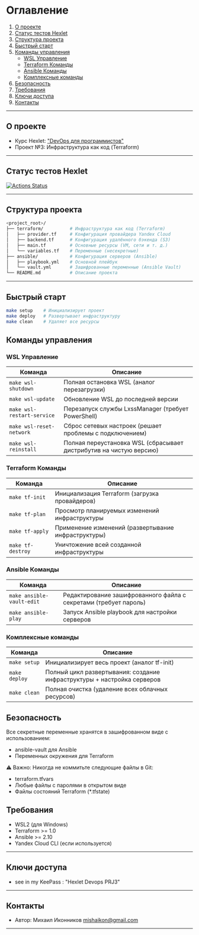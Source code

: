 # Оглавление
1. [О проекте](#о-проекте)
2. [Статус тестов Hexlet](#статус-тестов-hexlet)
3. [Структура проекта](#структура-проекта)
4. [Быстрый старт](#быстрый-старт)
5. [Команды управления](#команды-управления)
   - [WSL Управление](#wsl-управление)
   - [Terraform Команды](#terraform-команды)
   - [Ansible Команды](#ansible-команды)
   - [Комплексные команды](#комплексные-команды)
6. [Безопасность](#безопасность)
7. [Требования](#требования)
8. [Ключи доступа](#ключи-доступа)
9. [Контакты](#контакты)

-----

## О проекте
- Курс Hexlet: ["DevOps для программистов"](https://lite.al/VpBen)
- Проект №3: Инфраструктура как код (Terraform)

----

## Статус тестов Hexlet
[![Actions Status](https://github.com/nujensait/devops-for-programmers-project-77/actions/workflows/hexlet-check.yml/badge.svg)](https://github.com/nujensait/devops-for-programmers-project-77/actions)

-----

## Структура проекта

```bash
<project_root>/
├── terraform/          # Инфраструктура как код (Terraform)
│   ├── provider.tf     # Конфигурация провайдера Yandex Cloud
│   ├── backend.tf      # Конфигурация удалённого бэкенда (S3)
│   ├── main.tf         # Основные ресурсы (VM, сети и т. д.)
│   └── variables.tf    # Переменные (несекретные)
├── ansible/            # Конфигурация серверов (Ansible)
│   ├── playbook.yml    # Основной плейбук
│   └── vault.yml       # Зашифрованные переменные (Ansible Vault)
└── README.md           # Описание проекта
```

----

## Быстрый старт

```bash
make setup    # Инициализирует проект
make deploy   # Развертывает инфраструктуру
make clean    # Удаляет все ресурсы
```

## Команды управления

### WSL Управление
| Команда                    | Описание                                                           |
|----------------------------|--------------------------------------------------------------------|
| `make wsl-shutdown`        | Полная остановка WSL (аналог перезагрузки)                         |
| `make wsl-update`          | Обновление WSL до последней версии                                 |
| `make wsl-restart-service` | Перезапуск службы LxssManager (требует PowerShell)                 |
| `make wsl-reset-network`   | Сброс сетевых настроек (решает проблемы с подключением)            |
| `make wsl-reinstall`       | Полная переустановка WSL (сбрасывает дистрибутив на чистую версию) |

### Terraform Команды
| Команда           | Описание                                            |
|-------------------|-----------------------------------------------------|
| `make tf-init`    | Инициализация Terraform (загрузка провайдеров)      |
| `make tf-plan`    | Просмотр планируемых изменений инфраструктуры       |
| `make tf-apply`   | Применение изменений (развертывание инфраструктуры) |
| `make tf-destroy` | Уничтожение всей созданной инфраструктуры           |

### Ansible Команды
| Команда                   | Описание                                                         |
|---------------------------|------------------------------------------------------------------|
| `make ansible-vault-edit` | Редактирование зашифрованного файла с секретами (требует пароль) |
| `make ansible-play`       | Запуск Ansible playbook для настройки серверов                   |

### Комплексные команды
| Команда       | Описание                                                                |
|---------------|-------------------------------------------------------------------------|
| `make setup`  | Инициализирует весь проект (аналог tf-init)                             |
| `make deploy` | Полный цикл развертывания: создание инфраструктуры + настройка серверов |
| `make clean`  | Полная очистка (удаление всех облачных ресурсов)                        |

## Безопасность
Все секретные переменные хранятся в зашифрованном виде с использованием:
- ansible-vault для Ansible
- Переменных окружения для Terraform

⚠ Важно: Никогда не коммитьте следующие файлы в Git:
- terraform.tfvars
- Любые файлы с паролями в открытом виде
- Файлы состояний Terraform (*.tfstate)

## Требования
- WSL2 (для Windows)
- Terraform >= 1.0
- Ansible >= 2.10
- Yandex Cloud CLI (если используется)

--------

## Ключи доступа

- see in my KeePass : "Hexlet Devops PRJ3"

--------

## Контакты

- Автор: Михаил Иконников <mishaikon@gmail.com>

--------